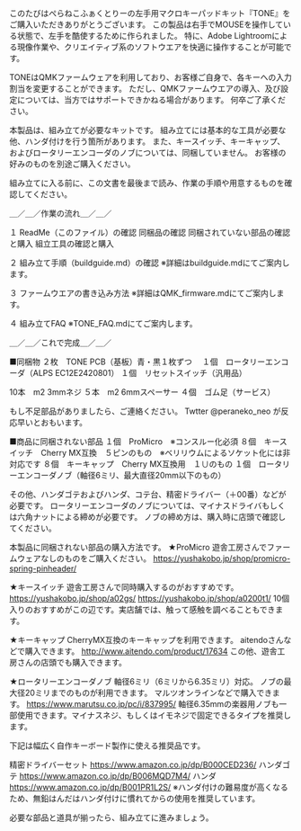 このたびはぺらねこふぁくとりーの左手用マクロキーパッドキット『TONE』をご購入いただきありがとうございます。
この製品は右手でMOUSEを操作している状態で、左手を酷使するために作られました。
特に、Adobe Lightroomによる現像作業や、クリエイティブ系のソフトウエアを快適に操作することが可能です。

TONEはQMKファームウェアを利用しており、お客様ご自身で、各キーへの入力割当を変更することができます。
ただし、QMKファームウエアの導入、及び設定については、当方ではサポートできかねる場合があります。
何卒ご了承ください。


本製品は、組み立てが必要なキットです。
組み立てには基本的な工具が必要な他、ハンダ付けを行う箇所があります。
また、キースイッチ、キーキャップ、およびロータリーエンコーダのノブについては、同梱していません。
お客様の好みのものを別途ご購入ください。

組み立てに入る前に、この文書を最後まで読み、作業の手順や用意するものを確認してください。

＿／＿／作業の流れ＿／＿／

１
ReadMe（このファイル）の確認
  同梱品の確認
  同梱されていない部品の確認と購入
  組立工具の確認と購入

２
組み立て手順（buildguide.md）の確認
※詳細はbuildguide.mdにてご案内します。

３
ファームウエアの書き込み方法
※詳細はQMK_firmware.mdにてご案内します。

４
組み立てFAQ
※TONE_FAQ.mdにてご案内します。

＿／＿／これで完成＿／＿／


■同梱物
２枚　TONE PCB（基板）青・黒１枚ずつ　
１個　ロータリーエンコーダ（ALPS EC12E2420801）
１個　リセットスイッチ（汎用品）

10本　m2 3mmネジ
５本　m2 6mmスペーサー
４個　ゴム足（サービス）

もし不足部品がありましたら、ご連絡ください。
Twtter @peraneko_neo が反応早いとおもいます。


■商品に同梱されない部品
１個　ProMicro　※コンスルー化必須
８個　キースイッチ　Cherry MX互換　５ピンのもの　※ベリリウムによるソケット化には非対応です
８個　キーキャップ　Cherry MX互換用　１∪のもの
１個　ロータリーエンコーダノブ（軸径6ミリ、最大直径20mm以下のもの）

その他、ハンダゴテおよびハンダ、コテ台、精密ドライバー（＋00番）などが必要です。
ロータリーエンコーダのノブについては、マイナスドライバもしくは六角ナットによる締めが必要です。
ノブの締め方は、購入時に店頭で確認してください。

本製品に同梱されない部品の購入方法です。
★ProMicro
遊舎工房さんでファームウェアなしのものをご購入ください。
https://yushakobo.jp/shop/promicro-spring-pinheader/

★キースイッチ
遊舎工房さんで同時購入するのがおすすめです。
https://yushakobo.jp/shop/a02gs/
https://yushakobo.jp/shop/a0200t1/
10個入りのおすすめがこの辺です。実店舗では、触って感触を調べることもできます。

★キーキャップ
CherryMX互換のキーキャップを利用できます。
aitendoさんなどで購入できます。
http://www.aitendo.com/product/17634
この他、遊舎工房さんの店頭でも購入できます。

★ロータリーエンコーダノブ
軸径6ミリ（6ミリから6.35ミリ）対応。
ノブの最大径20ミリまでのものが利用できます。
マルツオンラインなどで購入できます。
https://www.marutsu.co.jp/pc/i/837995/
軸径6.35mmの楽器用ノブも一部使用できます。マイナスネジ、もしくはイモネジで固定できるタイプを推奨します。


下記は幅広く自作キーボード製作に使える推奨品です。

精密ドライバーセット
https://www.amazon.co.jp/dp/B000CED236/
ハンダゴテ
https://www.amazon.co.jp/dp/B006MQD7M4/
ハンダ
https://www.amazon.co.jp/dp/B001PR1L2S/
※ハンダ付けの難易度が高くなるため、無鉛はんだはハンダ付けに慣れてからの使用を推奨しています。

必要な部品と道具が揃ったら、組み立てに進みましょう。
